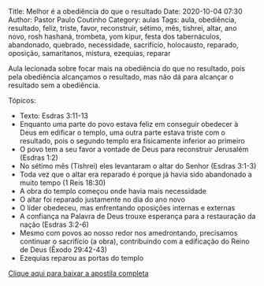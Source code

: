 Title: Melhor é a obediência do que o resultado
Date: 2020-10-04 07:30
Author: Pastor Paulo Coutinho
Category: aulas
Tags: aula, obediência, resultado, feliz, triste, favor, reconstruir, sétimo, mês, tishrei, altar, ano novo, rosh hashaná, trombeta, yom kipur, festa dos tabernáculos, abandonado, quebrado, necessidade, sacrifício, holocausto, reparado, oposição, samaritanos, mistura, ezequias, reparar

Aula lecionada sobre focar mais na obediência do que no resultado, pois pela obediência alcançamos o resultado, mas não dá para alcançar o resultado sem a obediência.

Tópicos:

- Texto: Esdras 3:11-13
- Enquanto uma parte do povo estava feliz em conseguir obedecer à Deus em edificar o templo, uma outra parte estava triste com o resultado, pois o segundo templo era fisicamente inferior ao primeiro
- O povo tem a seu favor a vontade de Deus para reconstruir Jerusalém (Esdras 1:2)
- No sétimo mês (Tishrei) eles levantaram o altar do Senhor (Esdras 3:1-3)
- Toda vez que o altar era reparado é porque já havia sido abandonado a muito tempo (1 Reis 18:30)
- A obra do templo começou onde havia mais necessidade
- O altar foi reparado justamente no dia do ano novo
- O líder obedeceu, mas enfrentando oposições internas e externas
- A confiança na Palavra de Deus trouxe esperança para a restauração da nação (Esdras 3:2-6)
- Mesmo com povos ao nosso redor nos amedrontando, precisamos continuar o sacrifício (a obra), contribuindo com a edificação do Reino de Deus (Êxodo 29:42-43)
- Ezequias reparou as portas do templo


[Clique aqui para baixar a apostila completa](https://www.dropbox.com/s/od320ndsyca2tq7/Aula%20EBD%20-%20Melhor%20%C3%A9%20a%20obedi%C3%AAncia%20do%20que%20o%20resultado%20-%2004_10_2020.pdf?dl=1)